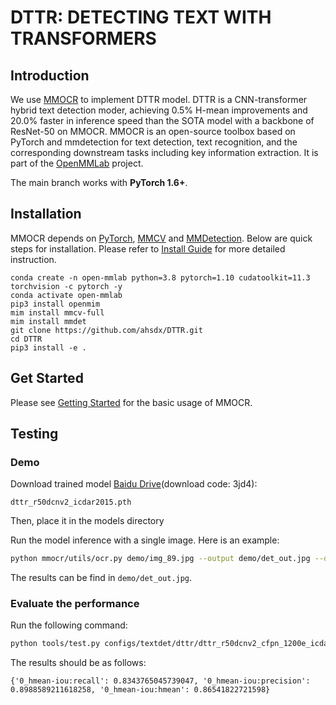 # DTTR: DETECTING TEXT WITH TRANSFORMERS

## Introduction

We use [MMOCR](https://github.com/open-mmlab/mmocr) to implement DTTR model. DTTR is a CNN-transformer hybrid text detection moder, achieving 0.5% H-mean improvements and 20.0% faster in inference speed than the SOTA model with a backbone of ResNet-50 on MMOCR. MMOCR is an open-source toolbox based on PyTorch and mmdetection for text detection, text recognition, and the corresponding downstream tasks including key information extraction. It is part of the [OpenMMLab](https://openmmlab.com/) project.

The main branch works with **PyTorch 1.6+**.

## Installation

MMOCR depends on [PyTorch](https://pytorch.org/), [MMCV](https://github.com/open-mmlab/mmcv) and [MMDetection](https://github.com/open-mmlab/mmdetection).
Below are quick steps for installation.
Please refer to [Install Guide](https://mmocr.readthedocs.io/en/latest/install.html) for more detailed instruction.

```shell
conda create -n open-mmlab python=3.8 pytorch=1.10 cudatoolkit=11.3 torchvision -c pytorch -y
conda activate open-mmlab
pip3 install openmim
mim install mmcv-full
mim install mmdet
git clone https://github.com/ahsdx/DTTR.git
cd DTTR
pip3 install -e .
```

## Get Started

Please see [Getting Started](https://mmocr.readthedocs.io/en/latest/getting_started.html) for the basic usage of MMOCR.

## Testing

### Demo

Download trained model [Baidu Drive](https://pan.baidu.com/s/1dDMcijm5PDxG2Pt392eLHQ)(download code: 3jd4):

```
dttr_r50dcnv2_icdar2015.pth
```

Then, place it in the models directory

Run the model inference with a single image. Here is an example:

```bash
python mmocr/utils/ocr.py demo/img_89.jpg --output demo/det_out.jpg --det DTTR_r50 --recog None --export demo/ --det_ckpt models/dttr_r50dcnv2_icdar2015.pth
```

The results can be find in `demo/det_out.jpg`.

### Evaluate the performance

Run the following command: 

```bash
python tools/test.py configs/textdet/dttr/dttr_r50dcnv2_cfpn_1200e_icdar2015.py models/dttr_r50dcnv2_icdar2015.pth --eval hmean-iou
```

The results should be as follows:

`{'0_hmean-iou:recall': 0.8343765045739047, '0_hmean-iou:precision': 0.8988589211618258, '0_hmean-iou:hmean': 0.86541822721598}`

